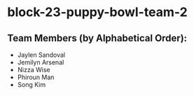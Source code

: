 # block-23-puppy-bowl-team-2

## Team Members (by Alphabetical Order):

- Jaylen Sandoval
- Jemilyn Arsenal
- Nizza Wise
- Phiroun Man
- Song Kim
